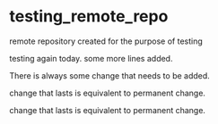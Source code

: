 # testing_remote_repo
remote repository created for the purpose of testing

testing again today.
some more lines added.


There is always some change that needs to be added.


change that lasts is equivalent to permanent change.


change that lasts is equivalent to permanent change.
